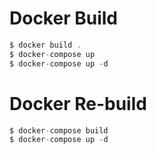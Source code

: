 # Docker Build

```javascript
$ docker build .
$ docker-compose up
$ docker-compose up -d
```

# Docker Re-build

```javascript
$ docker-compose build
$ docker-compose up -d
```
